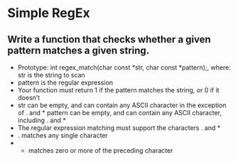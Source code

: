 # Simple RegEx

## Write a function that checks whether a given pattern matches a given string.

- Prototype: int regex_match(char const *str, char const *pattern);, where:
str is the string to scan
- pattern is the regular expression
- Your function must return 1 if the pattern matches the string, or 0 if it doesn’t
- str can be empty, and can contain any ASCII character in the exception of . and *
pattern can be empty, and can contain any ASCII character, including . and *
- The regular expression matching must support the characters . and *
- . matches any single character
- * matches zero or more of the preceding character
